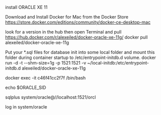 install ORACLE XE 11

Download and Install Docker for Mac from the Docker Store
https://store.docker.com/editions/community/docker-ce-desktop-mac

look for a version in the hub then open Terminal and pull
https://hub.docker.com/r/alexeiled/docker-oracle-xe-11g/
docker pull alexeiled/docker-oracle-xe-11g

Put your *.sql files for database init into some local folder and mount this folder during 
container startup to /etc/entrypoint-initdb.d volume.
docker run -d -t --shm-size=1g -p 1521:1521 -v ~/local-initdb:/etc/entrypoint-initdb.d alexeiled/docker-oracle-xe-11g

docker exec -it c46f41cc2f7f /bin/bash

echo $ORACLE_SID

sqlplus system/oracle@//localhost:1521/orcl

log in system/oracle





